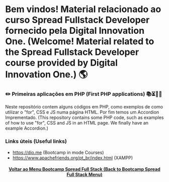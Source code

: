 # Bem vindos! Material relacionado ao curso Spread Fullstack Developer fornecido pela Digital Innovation One. (Welcome! Material related to the Spread Fullstack Developer course provided by Digital Innovation One.) 🌎

### ✏️ Primeiras aplicações em PHP (First PHP applications) 📚⏳🤔😉

Neste repositório contem alguns códigos em PHP, como exemplos de como utilizar o "for", CSS e JS numa página HTML. Por fim temos um Accordion Imprementado. (This repository contains some PHP code, such as examples of how to use "for", CSS and JS in an HTML page. We finally have an example Accordion.)

### Links úteis (Useful links)
+ https://dio.me (Bootcamp in mode Courses)
+ https://www.apachefriends.org/pt_br/index.html (XAMPP)

<h4 align="center"><a href="https://github.com/luciano-da-cruz-jr/luciano-da-cruz-jr/blob/main/Spread-Full-Stack-Menu.md">Voltar ao Menu Bootcamp Spread Full Stack (Back to Bootcamp Spread Full Stack Menu)</a></h4>



